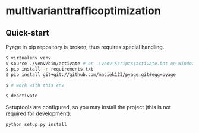 multivarianttrafficoptimization
===

## Quick-start

Pyage in pip repository is broken, thus requires special
handling.

```bash
$ virtualenv venv
$ source ./venv/bin/activate # or .\venv\Scripts\activate.bat on Windows
$ pip install -r requirements.txt
$ pip install git+git://github.com/maciek123/pyage.git#egg=pyage

$ # work with this env

$ deactivate
```

Setuptools are configured, so you may install the project
(this is not required for development):
```
python setup.py install
```
